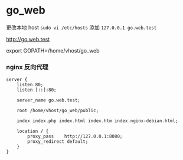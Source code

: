 # go_web

更改本地 host 
`sudo vi /etc/hosts` 添加 `127.0.0.1 go.web.test`

http://go.web.test


export GOPATH=/home/vhost/go_web


### nginx 反向代理
```
server {
    listen 80;
    listen [::]:80;

    server_name go.web.test;

    root /home/vhost/go_web/public;

    index index.php index.html index.htm index.nginx-debian.html;

    location / {
        proxy_pass    http://127.0.0.1:8080;
        proxy_redirect default;
    }
}
``` 
